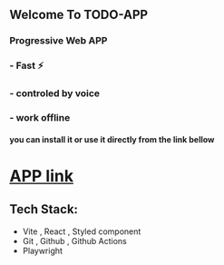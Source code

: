 ## Welcome To  TODO-APP
### Progressive Web  APP
### - Fast ⚡️ 
### - controled by voice
### - work offline


#### you can install it or use it directly from the link bellow


# [APP link]()

## Tech Stack:
- Vite , React , Styled component
- Git , Github , Github Actions
- Playwright
